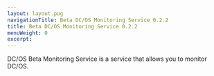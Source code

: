 ```yaml
---
layout: layout.pug
navigationTitle: Beta DC/OS Monitoring Service 0.2.2
title: Beta DC/OS Monitoring Service 0.2.2
menuWeight: 0
excerpt:
---
```


DC/OS Beta Monitoring Service is a service that allows you to monitor DC/OS.
